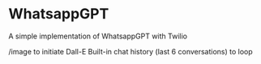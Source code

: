 # WhatsappGPT
A simple implementation of WhatsappGPT with Twilio

/image to initiate Dall-E 
Built-in chat history (last 6 conversations) to loop
